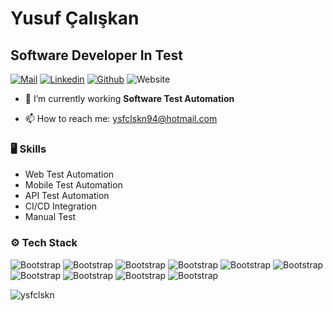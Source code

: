 # Yusuf Çalışkan
## Software Developer In Test

[![Mail](https://img.shields.io/badge/Mail-blue?style=flat&logo=microsoftoutlook&link=mail
)](mailto:ysfclskn94@hotmail.com) [![Linkedin](https://img.shields.io/badge/-LinkedIn-blue?style=flat&logo=Linkedin&logoColor=white)](https://www.linkedin.com/in/ysfclskn/)  [![Github](https://img.shields.io/github/followers/ysfclskn?label=Follow&style=social)](https://github.com/ysfclskn) ![Website](https://img.shields.io/badge/-Website-c14438?style=flat&logo=Google-Chrome&logoColor=white&link=https://ysfclskn.com)

- 🤔 I’m currently working **Software Test Automation**

- 📫 How to reach me: ysfclskn94@hotmail.com


### 🖥 Skills

- Web Test Automation
- Mobile Test Automation
- API Test Automation
- CI/CD Integration
- Manual Test
### ⚙️ Tech Stack

![Bootstrap](https://img.shields.io/badge/-Java-05122A?style=flat-square&logo=Java&color=353535) ![Bootstrap](https://img.shields.io/badge/-Ruby-05122A?style=flat-square&logo=Ruby&color=353535) ![Bootstrap](https://img.shields.io/badge/-Javascript-05122A?style=flat-square&logo=Javascript&color=353535) ![Bootstrap](https://img.shields.io/badge/-Selenium-05122A?style=flat-square&logo=Selenium&color=353535) ![Bootstrap](https://img.shields.io/badge/-Appium-05122A?style=flat-square&logo=Appium&color=353535) ![Bootstrap](https://img.shields.io/badge/-Rest%20Assured-05122A?style=flat-square&logo=Rest-Assured&color=353535) ![Bootstrap](https://img.shields.io/badge/-Karate-05122A?style=flat-square&logo=Karate&color=353535) ![Bootstrap](https://img.shields.io/badge/-Cypress-05122A?style=flat-square&logo=Cypress&color=353535) ![Bootstrap](https://img.shields.io/badge/-Cucumber-05122A?style=flat-square&logo=Cucumber&color=353535) ![Bootstrap](https://img.shields.io/badge/-NodeJS-05122A?style=flat-square&logo=NodeJS&color=353535)

<div>
  <img align="center width="45%" align="left" src="https://github-readme-stats.vercel.app/api/top-langs?username=ysfclskn&show_icons=true&locale=en&layout=compact&theme=tokyonight&hide_border=true" alt="ysfclskn" />
</div>
